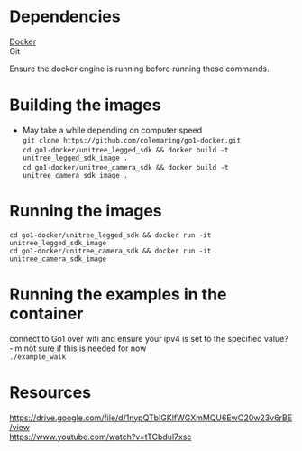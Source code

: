 # Dependencies
[Docker](https://www.docker.com/get-started/) <br>
Git <br>

Ensure the docker engine is running before running these commands. <br>

# Building the images
 - May take a while depending on computer speed <br>
```git clone https://github.com/colemaring/go1-docker.git ```<br>
```cd go1-docker/unitree_legged_sdk && docker build -t unitree_legged_sdk_image .```  <br>
```cd go1-docker/unitree_camera_sdk && docker build -t unitree_camera_sdk_image .```  <br>

# Running the images
```cd go1-docker/unitree_legged_sdk && docker run -it unitree_legged_sdk_image```  <br>
```cd go1-docker/unitree_camera_sdk && docker run -it unitree_camera_sdk_image```  <br>

# Running the examples in the container
connect to Go1 over wifi and ensure your ipv4 is set to the specified value? -im not sure if this is needed for now <br>
```./example_walk``` <br>

# Resources
https://drive.google.com/file/d/1nypQTbIGKlfWGXmMQU6EwO20w23v6rBE/view <br>
https://www.youtube.com/watch?v=tTCbdul7xsc <br>
